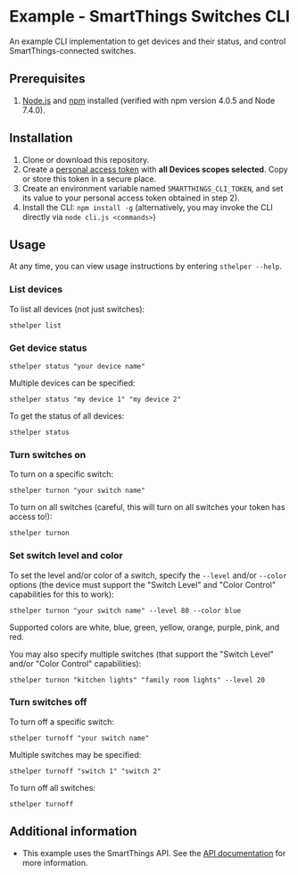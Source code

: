 # Example - SmartThings Switches CLI

An example CLI implementation to get devices and their status, and control SmartThings-connected switches.

## Prerequisites

1. [Node.js](https://nodejs.org) and [npm](https://npmjs.com) installed (verified with npm version 4.0.5 and Node 7.4.0).

## Installation

1. Clone or download this repository.
2. Create a [personal access token](https://account.smartthings.com/create-token) with **all Devices scopes selected**. Copy or store this token in a secure place.
3. Create an environment variable named `SMARTTHINGS_CLI_TOKEN`, and set its value to your personal access token obtained in step 2).
4. Install the CLI: `npm install -g` (alternatively, you may invoke the CLI directly via `node cli.js <commands>`)

## Usage

At any time, you can view usage instructions by entering `sthelper --help`.

### List devices

To list all devices (not just switches):

`sthelper list`

### Get device status

`sthelper status "your device name"`

Multiple devices can be specified:

`sthelper status "my device 1" "my device 2"`

To get the status of all devices:

`sthelper status`

### Turn switches on

To turn on a specific switch:

`sthelper turnon "your switch name"`

To turn on all switches (careful, this will turn on all switches your token has access to!):

`sthelper turnon`

### Set switch level and color

To set the level and/or color of a switch, specify the `--level` and/or `--color` options (the device must support the "Switch Level" and "Color Control" capabilities for this to work):

`sthelper turnon "your switch name" --level 80 --color blue`

Supported colors are white, blue, green, yellow, orange, purple, pink, and red.

You may also specify multiple switches (that support the "Switch Level" and/or "Color Control" capabilities):

`sthelper turnon "kitchen lights" "family room lights" --level 20`

### Turn switches off

To turn off a specific switch:

`sthelper turnoff "your switch name"`

Multiple switches may be specified:

`sthelper turnoff "switch 1" "switch 2"`

To turn off all switches:

`sthelper turnoff`

## Additional information

- This example uses the SmartThings API. See the [API documentation](https://smartthings.developer.samsung.com/develop/api-ref/st-api.html) for more information.
